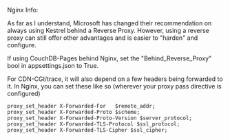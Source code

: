 Nginx Info:

As far as I understand, Microsoft has changed their recommendation on always using Kestrel behind a Reverse Proxy. However, using a reverse proxy can still offer other advantages and is easier to "harden" and configure.

If using CouchDB-Pages behind Nginx, set the "Behind_Reverse_Proxy" bool in appsettings.json to True.

For CDN-CGI/trace, it will also depend on a few headers being forwarded to it. In Nginx, you can set these like so (wherever your proxy pass directive is configured)

```nginx
proxy_set_header X-Forwarded-For   $remote_addr;
proxy_set_header X-Forwarded-Proto $scheme;
proxy_set_header X-Forwarded-Proto-Version $server_protocol;
proxy_set_header X-Forwarded-TLS-Protocol $ssl_protocol;
proxy_set_header X-Forwarded-TLS-Cipher $ssl_cipher;
``` 